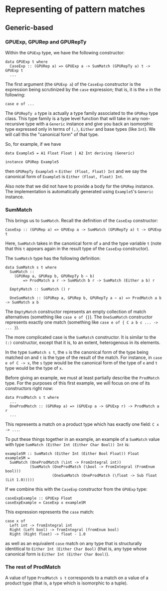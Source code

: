 # Representing of pattern matches

## Generic-based

### GPUExp, GPURep and GPURepTy

Within the `GPUExp` type, we have the following constructor:

    data GPUExp t where
      CaseExp :: (GPURep a) => GPUExp a -> SumMatch (GPURepTy a) t -> GPUExp t
      ...

The first argument (the `GPUExp a`) of the `CaseExp` constructor is the
expression being scrutinized by the `case` expression; that is, it is the `e` in
the following:

    case e of ...

The `GPURepTy a` type is actually a type family associated to the `GPURep` type
class. This type family is a type level function that will take in any
non-recursive type with a `Generic` instance and give you back an isomorphic
type expressed only in terms of `(,)`, `Either` and base types (like `Int`). We
will call this the "canonical form" of that type.

So, for example, if we have

    data Example5 = A1 Float Float | A2 Int deriving (Generic)

    instance GPURep Example5

then `GPURepTy Example5` = `Either (Float, Float) Int` and we say the canonical
form of `Example5` is `Either (Float, Float) Int`.

Also note that we did not have to provide a body for the `GPURep` instance. The
implementation is automatically generated using `Example5`'s `Generic` instance.

### SumMatch

This brings us to `SumMatch`. Recall the definition of the `CaseExp`
constructor:

    CaseExp :: (GPURep a) => GPUExp a -> SumMatch (GPURepTy a) t -> GPUExp t

Here, `SumMatch` takes in the canonical form of `a` and the type variable `t`
(note that this `t` appears again in the result type of the `CaseExp`
constructor).

The `SumMatch` type has the following definition:

    data SumMatch s t where
      SumMatch ::
        (GPURep a, GPURep b, GPURepTy b ~ b)
            => ProdMatch a r -> SumMatch b r -> SumMatch (Either a b) r

      EmptyMatch :: SumMatch () r

      OneSumMatch :: (GPURep a, GPURep b, GPURepTy a ~ a) => ProdMatch a b -> SumMatch a b

The `EmptyMatch` constructor represents an empty collection of match
alternatives (something like `case e of {}`). The `OneSumMatch` constructor
represents exactly one match (something like `case e of { C a b c ... -> ...
}`).

The more complicated case is the `SumMatch` constructor. It is similar to the
`(:)` constructor, except that it is, to an extent, heterogenous in its
elements.

In the type `SumMatch s t`, the `s` is the canonical form of the type being
matched on and `t` is the type of the result of the match. For instance, in
`case e of C -> x`, the `s` type would be the canonical form of the type of `e`
and `t` type would be the type of `x`.

Before giving an example, we must at least partially describe the `ProdMatch`
type. For the purposes of this first example, we will focus on one of its
constructors right now:

    data ProdMatch s t where
      ...
      OneProdMatch :: (GPURep a) => (GPUExp a -> GPUExp r) -> ProdMatch a r
      ...

This represents a match on a product type which has exactly one field: `C x -> ...`.

To put these things together in an example, an example of a `SumMatch` value with type
`SumMatch (Either Int (Either Char Bool)) Int` is:

    exampleSM :: SumMatch (Either Int (Either Bool Float)) Float
    exampleSM =
      SumMatch (OneProdMatch (\int -> FromIntegral int))
               (SumMatch (OneProdMatch (\bool -> FromIntegral (FromEnum bool)))
                         (OneSumMatch (OneProdMatch (\float -> Sub float (Lit 1.0)))))


If we combine this with the `CaseExp` constructor from the `GPUExp` type:

    caseExpExample :: GPUExp Float
    caseExpExample = CaseExp x exampleSM

This expression represents the `case` match:

    case x of
      Left int -> fromIntegral int
      Right (Left bool) -> fromIntegral (fromEnum bool)
      Right (Right float) -> float - 1.0

as well as an equivalent `case` match on any type that is structurally
identitical to `Either Int (Either Char Bool)` (that is, any type whose
canonical form is `Either Int (Either Char Bool)`).

### The rest of ProdMatch

A value of type `ProdMatch s t` corresponds to a match on a value of a product
type (that is, a type which is isomorphic to a tuple).



